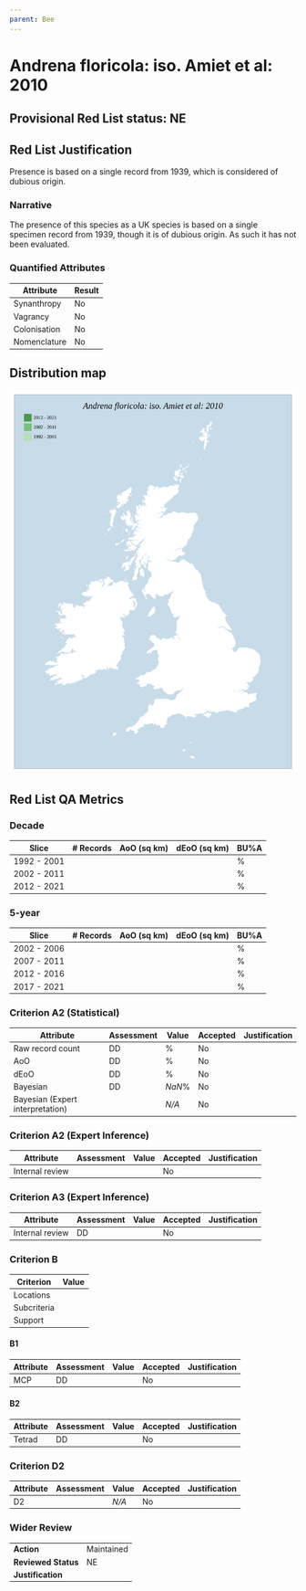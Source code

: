 ```yaml
---
parent: Bee
---
```


# Andrena floricola: iso. Amiet et al: 2010

## Provisional Red List status: NE


## Red List Justification
Presence is based on a single record from 1939, which is considered of dubious origin.

### Narrative
The presence of this species as a UK species is based on a single specimen record from 1939, though it is of dubious origin. As such it has not been evaluated.



### Quantified Attributes
|Attribute|Result|
|---|---|
|Synanthropy|No|
|Vagrancy|No|
|Colonisation|No|
|Nomenclature|No|






## Distribution map
![](../map/42.svg)

## Red List QA Metrics
### Decade
| Slice | # Records | AoO (sq km) | dEoO (sq km) |BU%A |
|---|---|---|---|---|
|1992 - 2001||||%|
|2002 - 2011||||%|
|2012 - 2021||||%|

### 5-year
| Slice | # Records | AoO (sq km) | dEoO (sq km) |BU%A |
|---|---|---|---|---|
|2002 - 2006||||%|
|2007 - 2011||||%|
|2012 - 2016||||%|
|2017 - 2021||||%|

### Criterion A2 (Statistical)
|Attribute|Assessment|Value|Accepted|Justification
|---|---|---|---|---|
|Raw record count|DD|%|No||
|AoO|DD|%|No||
|dEoO|DD|%|No||
|Bayesian|DD|*NaN*%|No||
|Bayesian (Expert interpretation)||*N/A*|No||

### Criterion A2 (Expert Inference)
|Attribute|Assessment|Value|Accepted|Justification
|---|---|---|---|---|
|Internal review|||No||

### Criterion A3 (Expert Inference)
|Attribute|Assessment|Value|Accepted|Justification
|---|---|---|---|---|
|Internal review|DD||No||

### Criterion B
|Criterion| Value|
|---|---|
|Locations||
|Subcriteria||
|Support||

#### B1
|Attribute|Assessment|Value|Accepted|Justification
|---|---|---|---|---|
|MCP|DD||No||

#### B2
|Attribute|Assessment|Value|Accepted|Justification
|---|---|---|---|---|
|Tetrad|DD||No||

### Criterion D2
|Attribute|Assessment|Value|Accepted|Justification
|---|---|---|---|---|
|D2||*N/A*|No||

### Wider Review
|  |  |
|---|---|
|**Action**|Maintained|
|**Reviewed Status**|NE|
|**Justification**||

